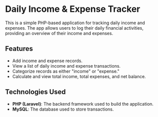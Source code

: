 # Daily Income & Expense Tracker 

This is a simple PHP-based application for tracking daily income and expenses. The app allows users to log their daily financial activities, providing an overview of their income and expenses.

## Features

- Add income and expense records.
- View a list of daily income and expense transactions.
- Categorize records as either "income" or "expense."
- Calculate and view total income, total expenses, and net balance.


## Technologies Used

- **PHP (Laravel)**: The backend framework used to build the application.
- **MySQL**: The database used to store transactions.



